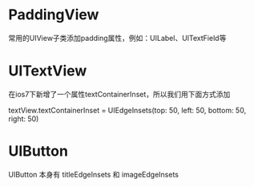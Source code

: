 # PaddingView

常用的UIView子类添加padding属性，例如：UILabel、UITextField等

# UITextView

在ios7下新增了一个属性textContainerInset，所以我们用下面方式添加

textView.textContainerInset = UIEdgeInsets(top: 50, left: 50, bottom: 50, right: 50)

# UIButton

UIButton 本身有 titleEdgeInsets 和 imageEdgeInsets

